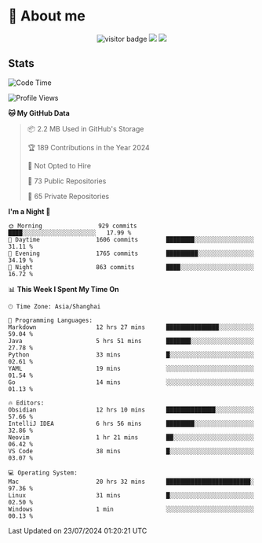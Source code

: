 <!-- ![](https://youpai.roccoshi.top/img/20200804214216.png) -->

# 🧐 About me
 
<p align="center">
<img src="https://visitor-badge.laobi.icu/badge?page_id=Lincest.Lincest&title=hits" alt="visitor badge"/>
<a href="mailto:imroccoshi@gmail.com"><img src="https://img.shields.io/badge/gmail-imroccoshi%40gmail.com-red"></a>
<a href="https://blog.roccoshi.top"><img src="https://img.shields.io/badge/blog-roccoshi-green"></a>
</p>

## Stats

<!--START_SECTION:waka-->
![Code Time](http://img.shields.io/badge/Code%20Time-1%2C423%20hrs%2059%20mins-blue)

![Profile Views](http://img.shields.io/badge/Profile%20Views-1-blue)

**🐱 My GitHub Data** 

> 📦 2.2 MB Used in GitHub's Storage 
 > 
> 🏆 189 Contributions in the Year 2024
 > 
> 🚫 Not Opted to Hire
 > 
> 📜 73 Public Repositories 
 > 
> 🔑 65 Private Repositories 
 > 
**I'm a Night 🦉** 

```text
🌞 Morning                929 commits         ████░░░░░░░░░░░░░░░░░░░░░   17.99 % 
🌆 Daytime                1606 commits        ████████░░░░░░░░░░░░░░░░░   31.11 % 
🌃 Evening                1765 commits        █████████░░░░░░░░░░░░░░░░   34.19 % 
🌙 Night                  863 commits         ████░░░░░░░░░░░░░░░░░░░░░   16.72 % 
```


📊 **This Week I Spent My Time On** 

```text
🕑︎ Time Zone: Asia/Shanghai

💬 Programming Languages: 
Markdown                 12 hrs 27 mins      ███████████████░░░░░░░░░░   59.04 % 
Java                     5 hrs 51 mins       ███████░░░░░░░░░░░░░░░░░░   27.78 % 
Python                   33 mins             █░░░░░░░░░░░░░░░░░░░░░░░░   02.61 % 
YAML                     19 mins             ░░░░░░░░░░░░░░░░░░░░░░░░░   01.54 % 
Go                       14 mins             ░░░░░░░░░░░░░░░░░░░░░░░░░   01.13 % 

🔥 Editors: 
Obsidian                 12 hrs 10 mins      ██████████████░░░░░░░░░░░   57.66 % 
IntelliJ IDEA            6 hrs 56 mins       ████████░░░░░░░░░░░░░░░░░   32.86 % 
Neovim                   1 hr 21 mins        ██░░░░░░░░░░░░░░░░░░░░░░░   06.42 % 
VS Code                  38 mins             █░░░░░░░░░░░░░░░░░░░░░░░░   03.07 % 

💻 Operating System: 
Mac                      20 hrs 32 mins      ████████████████████████░   97.36 % 
Linux                    31 mins             █░░░░░░░░░░░░░░░░░░░░░░░░   02.50 % 
Windows                  1 min               ░░░░░░░░░░░░░░░░░░░░░░░░░   00.13 % 
```


 Last Updated on 23/07/2024 01:20:21 UTC
<!--END_SECTION:waka-->


